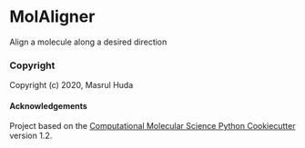MolAligner 
==============================
[//]: # (Badges)

Align a molecule along a desired direction

### Copyright

Copyright (c) 2020, Masrul Huda


#### Acknowledgements
 
Project based on the 
[Computational Molecular Science Python Cookiecutter](https://github.com/molssi/cookiecutter-cms) version 1.2.
